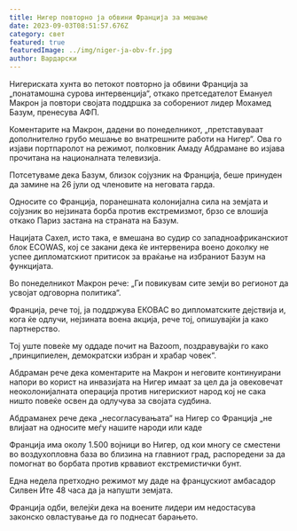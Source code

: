 ```yaml
---
title: Нигер повторно ја обвини Франција за мешање
date: 2023-09-03T08:51:57.676Z
category: свет
featured: true
featuredImage: ../img/niger-ja-obv-fr.jpg
author: Вардарски
---
```

Нигериската хунта во петокот повторно ја обвини Франција за „понатамошна сурова интервенција“, откако претседателот Емануел Макрон ја повтори својата поддршка за соборениот лидер Мохамед Базум, пренесува АФП.

Коментарите на Макрон, дадени во понеделникот, „претставуваат дополнително грубо мешање во внатрешните работи на Нигер“. Ова го изјави портпаролот на режимот, полковник Амаду Абдрамане во изјава прочитана на националната телевизија.

Потсетуваме дека Базум, близок сојузник на Франција, беше принуден да замине на 26 јули од членовите на неговата гарда.

Односите со Франција, поранешната колонијална сила на земјата и сојузник во нејзината борба против екстремизмот, брзо се влошија откако Париз застана на страната на Базум.

Нацијата Сахел, исто така, е вмешана во судир со западноафриканскиот блок ECOWAS, кој се закани дека ќе интервенира воено доколку не успее дипломатскиот притисок за враќање на избраниот Базум на функцијата.

Во понеделникот Макрон рече: „Ги повикувам сите земји во регионот да усвојат одговорна политика“.

Франција, рече тој, ја поддржува ЕКОВАС во дипломатските дејствија и, кога ќе одлучи, нејзината воена акција, рече тој, опишувајќи ја како партнерство.

Тој уште повеќе му оддаде почит на Bazoom, поздравувајќи го како „принципиелен, демократски избран и храбар човек“.

Абдраман рече дека коментарите на Макрон и неговите континуирани напори во корист на инвазијата на Нигер имаат за цел да ја овековечат неоколонијалната операција против нигерискиот народ кој не сака ништо повеќе освен да одлучува за својата судбина.

Абдраманех рече дека „несогласувањата“ на Нигер со Франција „не влијаат на односите меѓу нашите народи или каде

Франција има околу 1.500 војници во Нигер, од кои многу се сместени во воздухопловна база во близина на главниот град, распоредени за да помогнат во борбата против крвавиот екстремистички бунт.

Една недела претходно режимот му даде на францускиот амбасадор Силвен Ите 48 часа да ја напушти земјата.

Франција одби, велејќи дека на воените лидери им недостасува законско овластување да го поднесат барањето.